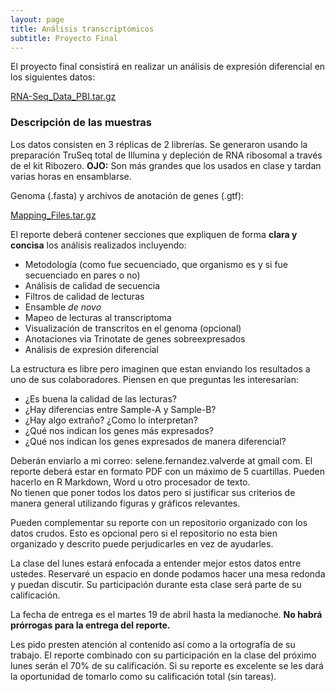 ```yaml
---
layout: page
title: Análisis transcriptómicos
subtitle: Proyecto Final
---
```


El proyecto final consistirá en realizar un análisis de expresión diferencial en los 
siguientes datos:

[RNA-Seq_Data_PBI.tar.gz](https://drive.google.com/open?id=0B9ZVSRlHL8cIMkt6cDQtbGd2cFE)

### Descripción de las muestras

Los datos consisten en 3 réplicas de 2 librerías. Se generaron usando la 
preparación TruSeq total de Illumina y depleción de RNA ribosomal a través de el kit 
Ribozero. **OJO:** Son más grandes que los usados en clase y tardan varias horas en ensamblarse.

Genoma (.fasta) y archivos de anotación de genes (.gtf):

[Mapping_Files.tar.gz](datasets/Mapping_Files.tar.gz)

El reporte deberá contener secciones que expliquen de forma **clara y concisa** los 
análisis realizados incluyendo:

* Metodología (como fue secuenciado, que organismo es y si fue secuenciado en pares o no)
* Análisis de calidad de secuencia
* Filtros de calidad de lecturas
* Ensamble *de novo*
* Mapeo de lecturas al transcriptoma
* Visualización de transcritos en el genoma (opcional)
* Anotaciones via Trinotate de genes sobreexpresados
* Análisis de expresión diferencial 

La estructura es libre pero imaginen que estan enviando los resultados 
a uno de sus colaboradores. Piensen en que preguntas les interesarían:

* ¿Es buena la calidad de las lecturas?
* ¿Hay diferencias entre Sample-A y Sample-B?
* ¿Hay algo extraño? ¿Como lo interpretan?
* ¿Qué nos indican los genes más expresados? 
* ¿Qué nos indican los genes expresados de manera diferencial? 

Deberán enviarlo a mi correo: selene.fernandez.valverde at gmail com. 
El reporte deberá estar en formato PDF con un máximo de 5 cuartillas. 
Pueden hacerlo en R Markdown, Word u otro procesador de texto.  
No tienen que poner todos los datos pero si justificar sus criterios de 
manera general utilizando figuras y gráficos relevantes. 

Pueden complementar su reporte con un repositorio organizado con los 
datos crudos. Esto es opcional pero si el repositorio no esta bien 
organizado y descrito puede perjudicarles en vez de ayudarles. 

La clase del lunes estará enfocada a entender mejor estos datos entre ustedes. 
Reservaré un espacio en donde podamos hacer una mesa redonda y puedan discutir. 
Su participación durante esta clase será parte de su calificación.

La fecha de entrega es el martes 19 de abril hasta la medianoche. **No habrá prórrogas 
para la entrega del reporte.** 

Les pido presten atención al contenido así como a la ortografía de su 
trabajo. El reporte combinado con su participación en la clase del próximo lunes
serán el 70% de su calificación. 
Si su reporte es excelente se les dará la oportunidad de tomarlo como su
calificación total (sin tareas). 




